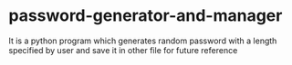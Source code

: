 # password-generator-and-manager
It is a python program which generates random password with a length specified by user and save it in other file for future reference
